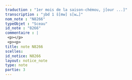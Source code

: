 ```yaml
---
traduction : "1er mois de la saison-chémou, j[our ...]"
transcription : "ȝbd 1 š[mw] s[w…]"
nom_note : "N8266"
typeObjet : "Sceau"
id_note : "8266"
commentaire : |
 <p></p>
 <p><p>
title: note N8266
scelles: 
id_notice: N8266
layout: notice_note
type: note
partie: 3
---
```

